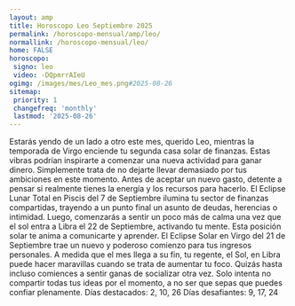 ```yaml
---
layout: amp
title: Horoscopo Leo Septiembre 2025 
permalink: /horoscopo-mensual/amp/leo/
normallink: /horoscopo-mensual/leo/
home: FALSE
horoscopo:
 signo: leo
 video: -DQpmrrAIeU
ogimg: /images/mes/Leo_mes.png#2025-08-26
sitemap:
 priority: 1
 changefreq: 'monthly'
 lastmod: '2025-08-26'
---
```



Estarás yendo de un lado a otro este mes, querido Leo, mientras la temporada de Virgo enciende tu segunda casa solar de finanzas. Estas vibras podrían inspirarte a comenzar una nueva actividad para ganar dinero. Simplemente trata de no dejarte llevar demasiado por tus ambiciones en este momento. Antes de aceptar un nuevo gasto, detente a pensar si realmente tienes la energía y los recursos para hacerlo.
El Eclipse Lunar Total en Piscis del 7 de Septiembre ilumina tu sector de finanzas compartidas, trayendo a un punto final un asunto de deudas, herencias o intimidad. Luego, comenzarás a sentir un poco más de calma una vez que el sol entra a Libra el 22 de Septiembre, activando tu mente. Esta posición solar te anima a comunicarte y aprender. El Eclipse Solar en Virgo del 21 de Septiembre trae un nuevo y poderoso comienzo para tus ingresos personales.
A medida que el mes llega a su fin, tu regente, el Sol, en Libra puede hacer maravillas cuando se trata de aumentar tu foco. Quizás hasta incluso comiences a sentir ganas de socializar otra vez. Solo intenta no compartir todas tus ideas por el momento, a no ser que sepas que puedes confiar plenamente.
Días destacados: 2, 10, 26
Días desafiantes: 9, 17, 24